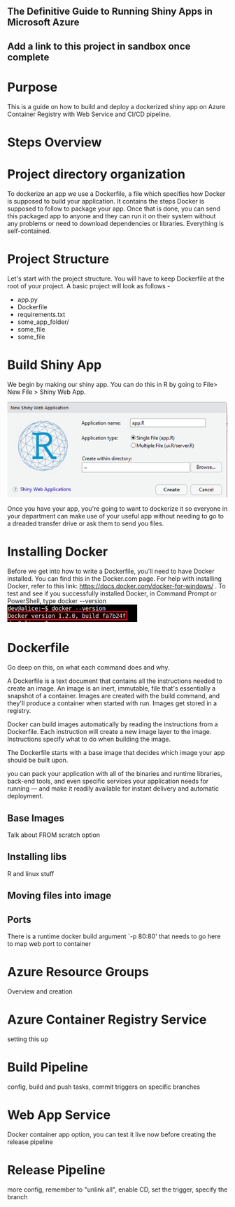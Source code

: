 ## The Definitive Guide to Running Shiny Apps in Microsoft Azure
## Add a link to this project in sandbox once complete

# Purpose
This is a guide on how to build and deploy a dockerized shiny app on Azure Container Registry with Web Service and CI/CD pipeline.

# Steps Overview

# Project directory organization
To dockerize an app we use a Dockerfile, a file which specifies how Docker is supposed to build your application. 
It contains the steps Docker is supposed to follow to package your app. Once that is done, you can send
 this packaged app to anyone and they can run it on their system without any problems or need to download dependencies or libraries. Everything is self-contained.

# Project Structure
Let's start with the project structure. You will have to keep Dockerfile at the root of your project. A basic project will look as follows -

- app.py
- Dockerfile
- requirements.txt
- some_app_folder/
-   some_file
-   some_file



# Build Shiny App
We begin by making our shiny app. You can do this in R by going to File> New File > Shiny Web App. 

![ScreenShot1](shiny-app-screenshot.PNG)

Once you have your app, you're going to want to dockerize it so everyone in your department can make use of your useful app without needing to go to a dreaded transfer drive or ask them to send you files.

# Installing Docker
Before we get into how to write a Dockerfile, you'll need to have Docker installed. You can find this in the Docker.com page. For help with installing Docker, refer to this link: https://docs.docker.com/docker-for-windows/ . To test and see if you successfully installed Docker, in Command Prompt or PowerShell, type docker --version
![ScreenShot2](docker-version-screenshot.PNG)

# Dockerfile
Go deep on this, on what each command does and why.


A Dockerfile is a text document that contains all the instructions needed to create an image. An image is an inert, immutable, file that's essentially a snapshot of a container. Images are created with the build command, and they'll produce a container when started with run. Images get stored in a registry.

Docker can build images automatically by reading the instructions from a Dockerfile. Each instruction will create a new image layer to the image. Instructions specify what to do when building the image.

The Dockerfile starts with a base image that decides which image your app should be built upon. 

you can pack your application with all of the binaries and runtime libraries, back-end tools, and even specific services your application needs for running — and make it readily available for instant delivery and automatic deployment.


## Base Images
Talk about FROM scratch option

## Installing libs
R and linux stuff

## Moving files into image

## Ports
There is a runtime docker build argument `-p 80:80' that needs to go here to map web port to container

# Azure Resource Groups
Overview and creation

# Azure Container Registry Service
setting this up

# Build Pipeline
config, build and push tasks, commit triggers on specific branches

# Web App Service
Docker container app option, you can test it live now before creating the release pipeline

# Release Pipeline
more config, remember to "unlink all", enable CD, set the trigger, specify the branch
